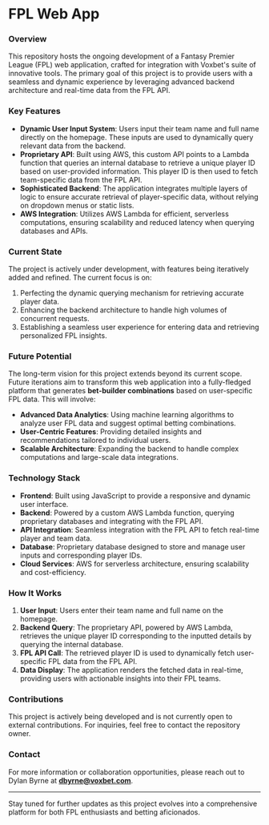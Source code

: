 # FPL Web App

### Overview
This repository hosts the ongoing development of a Fantasy Premier League (FPL) web application, crafted for integration with Voxbet's suite of innovative tools. The primary goal of this project is to provide users with a seamless and dynamic experience by leveraging advanced backend architecture and real-time data from the FPL API.

### Key Features
- **Dynamic User Input System**: Users input their team name and full name directly on the homepage. These inputs are used to dynamically query relevant data from the backend.
- **Proprietary API**: Built using AWS, this custom API points to a Lambda function that queries an internal database to retrieve a unique player ID based on user-provided information. This player ID is then used to fetch team-specific data from the FPL API.
- **Sophisticated Backend**: The application integrates multiple layers of logic to ensure accurate retrieval of player-specific data, without relying on dropdown menus or static lists.
- **AWS Integration**: Utilizes AWS Lambda for efficient, serverless computations, ensuring scalability and reduced latency when querying databases and APIs.

### Current State
The project is actively under development, with features being iteratively added and refined. The current focus is on:
1. Perfecting the dynamic querying mechanism for retrieving accurate player data.
2. Enhancing the backend architecture to handle high volumes of concurrent requests.
3. Establishing a seamless user experience for entering data and retrieving personalized FPL insights.

### Future Potential
The long-term vision for this project extends beyond its current scope. Future iterations aim to transform this web application into a fully-fledged platform that generates **bet-builder combinations** based on user-specific FPL data. This will involve:
- **Advanced Data Analytics**: Using machine learning algorithms to analyze user FPL data and suggest optimal betting combinations.
- **User-Centric Features**: Providing detailed insights and recommendations tailored to individual users.
- **Scalable Architecture**: Expanding the backend to handle complex computations and large-scale data integrations.

### Technology Stack
- **Frontend**: Built using JavaScript to provide a responsive and dynamic user interface.
- **Backend**: Powered by a custom AWS Lambda function, querying proprietary databases and integrating with the FPL API.
- **API Integration**: Seamless integration with the FPL API to fetch real-time player and team data.
- **Database**: Proprietary database designed to store and manage user inputs and corresponding player IDs.
- **Cloud Services**: AWS for serverless architecture, ensuring scalability and cost-efficiency.

### How It Works
1. **User Input**: Users enter their team name and full name on the homepage.
2. **Backend Query**: The proprietary API, powered by AWS Lambda, retrieves the unique player ID corresponding to the inputted details by querying the internal database.
3. **FPL API Call**: The retrieved player ID is used to dynamically fetch user-specific FPL data from the FPL API.
4. **Data Display**: The application renders the fetched data in real-time, providing users with actionable insights into their FPL teams.

### Contributions
This project is actively being developed and is not currently open to external contributions. For inquiries, feel free to contact the repository owner.

### Contact
For more information or collaboration opportunities, please reach out to Dylan Byrne at **dbyrne@voxbet.com**.

---

Stay tuned for further updates as this project evolves into a comprehensive platform for both FPL enthusiasts and betting aficionados.
